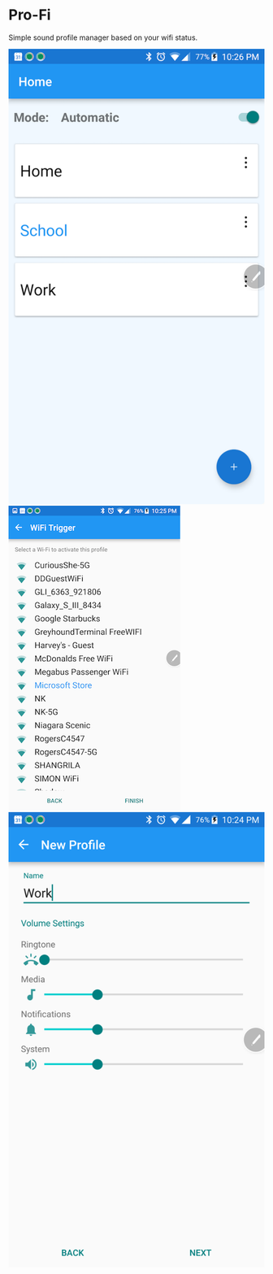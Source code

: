 # Pro-Fi

Simple sound profile manager based on your wifi status.

![Home Screen](https://github.com/nnam-ibe/Pro-Fi/blob/master/img/Home%20Screen.png)
![Wifi Trigger](https://github.com/nnam-ibe/Pro-Fi/blob/master/img/Wifi%20Trigger.png)
![New Profile](https://github.com/nnam-ibe/Pro-Fi/blob/master/img/New%20Profile.png)
